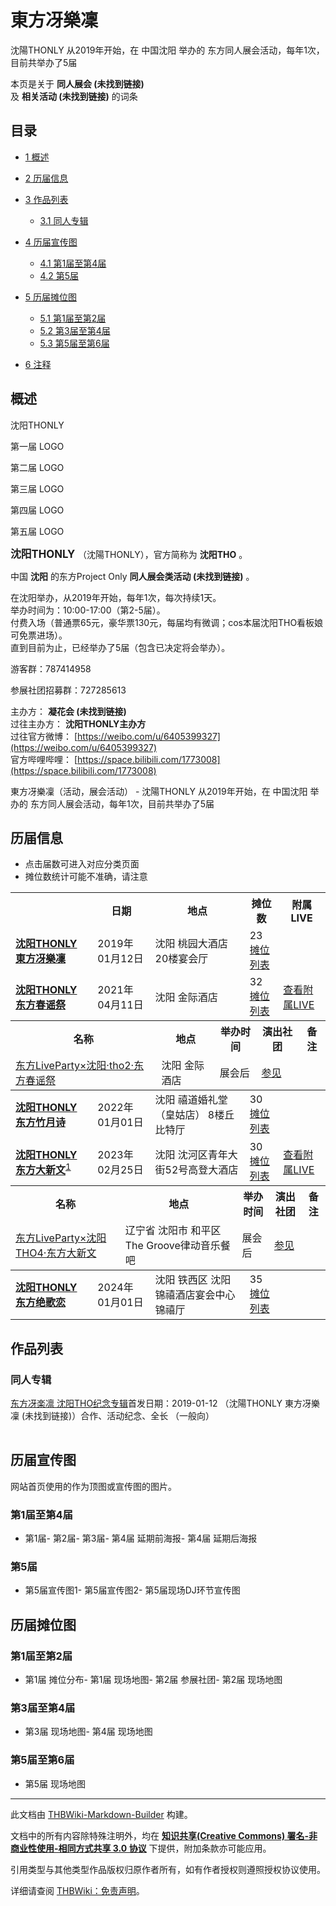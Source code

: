 # 東方冴樂凜

<!-- source html: G:\repos\THBWiki-Markdown-Builder\THBWikiMarkdown\Temp\main\6\67\ns0%3A%E6%9D%B1%E6%96%B9%E5%86%B4%E6%A8%82%E5%87%9C.html -->

沈陽THONLY 从2019年开始，在 中国沈阳 举办的  东方同人展会活动，每年1次，目前共举办了5届

本页是关于 **同人展会 (未找到链接)**   
及 **相关活动 (未找到链接)** 的词条
## 目录

- [1 概述](#概述)
- [2 历届信息](#历届信息)
- [3 作品列表](#作品列表)

  - [3.1 同人专辑](#同人专辑)



- [4 历届宣传图](#历届宣传图)

  - [4.1 第1届至第4届](#第1届至第4届)
  - [4.2 第5届](#第5届)



- [5 历届摊位图](#历届摊位图)

  - [5.1 第1届至第2届](#第1届至第2届)
  - [5.2 第3届至第4届](#第3届至第4届)
  - [5.3 第5届至第6届](#第5届至第6届)



- [6 注释](#注释)




## 概述



  
沈阳THONLY
  


[](./文件-東方冴樂凜LOGO.jpg.md)

第一届  LOGO


[](./文件-东方春谣祭LOGO.jpg.md)
第二届 LOGO


[](./文件-东方竹月诗LOGO.png.md)
第三届 LOGO


[](./文件-东方大新文LOGO.png.md)
第四届 LOGO


[](./文件-东方绝歌恋LOGO.jpg.md)
第五届 LOGO




  
<big> **沈阳THONLY** </big>（沈陽THONLY），官方简称为 **沈阳THO** 。  
  
  
  
  
中国 **沈阳** 的东方Project Only **同人展会类活动 (未找到链接)** 。  
  
在沈阳举办，从2019年开始，每年1次，每次持续1天。  
举办时间为：10:00-17:00（第2-5届）。  
付费入场（普通票65元，豪华票130元，每届均有微调；cos本届沈阳THO看板娘可免票进场）。  
直到目前为止，已经举办了5届（包含已决定将会举办）。  
  
游客群：787414958  

参展社团招募群：727285613  
  
  
  
  
主办方： **凝花会 (未找到链接)**   
过往主办方： **沈阳THONLY主办方**   
过往官方微博： [https://weibo.com/u/6405399327](https://weibo.com/u/6405399327)   
官方哔哩哔哩： [https://space.bilibili.com/1773008](https://space.bilibili.com/1773008)   
  
東方冴樂凜（活动，展会活动） - 沈陽THONLY 从2019年开始，在 中国沈阳 举办的  东方同人展会活动，每年1次，目前共举办了5届
## 历届信息
- 点击届数可进入对应分类页面
- 摊位数统计可能不准确，请注意


<table>
<tbody><tr><th> </th><th>日期</th><th>地点</th><th>摊位数</th><th>附属LIVE</th></tr>
<tr><td id="1"><b><a href="/展会作品列表?e=%E6%9D%B1%E6%96%B9%E5%86%B4%E6%A8%82%E5%87%9C%231">沈阳THONLY 東方冴樂凜</a></b></td><td id="ev-1">2019年01月12日</td><td>沈阳 桃园大酒店 20楼宴会厅</td><td>23<br><a href="./東方冴樂凜-第1届摊位.md" title="東方冴樂凜/第1届摊位">摊位列表</a></td><td></td></tr>
<tr><td id="2"><b><a href="/展会作品列表?e=%E6%9D%B1%E6%96%B9%E5%86%B4%E6%A8%82%E5%87%9C%232">沈阳THONLY 东方春谣祭</a></b></td><td id="ev-2">2021年04月11日</td><td>沈阳 金际酒店</td><td>32<br><a href="./東方冴樂凜-第2届摊位.md" title="東方冴樂凜/第2届摊位">摊位列表</a></td><td><a href="#2"><span class="mw-customtoggle-inlive-2 mw-customtoggle">查看附属LIVE</span></a></td></tr><tr class="mw-collapsible mw-collapsed" id="mw-customcollapsible-inlive-2"><td colspan="5" style="padding:0;"><table class="wikitable" style="margin:0;width:100%;"><tbody><tr><th>名称</th><th>地点</th><th>举办时间</th><th>演出社团</th><th>备注</th></tr><tr><td><a href="/%E4%B8%9C%E6%96%B9LiveParty#34" title="东方LiveParty">东方LiveParty×沈阳·tho2·东方春谣祭</a></td><td>沈阳 金际酒店</td><td>展会后</td><td><a href="/%E4%B8%9C%E6%96%B9LiveParty#第34届" title="东方LiveParty">参见</a></td><td></td></tr></tbody></table></td></tr>
<tr><td id="3"><b><a href="/展会作品列表?e=%E6%9D%B1%E6%96%B9%E5%86%B4%E6%A8%82%E5%87%9C%233">沈阳THONLY 东方竹月诗</a></b></td><td id="ev-3">2022年01月01日</td><td>沈阳 禧道婚礼堂（皇姑店） 8楼丘比特厅</td><td>30<br><a href="./東方冴樂凜-第3届摊位.md" title="東方冴樂凜/第3届摊位">摊位列表</a></td><td></td></tr>
<tr><td id="4"><b><a href="/展会作品列表?e=%E6%9D%B1%E6%96%B9%E5%86%B4%E6%A8%82%E5%87%9C%234">沈阳THONLY 东方大新文</a></b><sup id="cite_ref-1" class="reference"><a href="#cite_note-1">1</a></sup></td><td id="ev-4">2023年02月25日</td><td>沈阳 沈河区青年大街52号高登大酒店</td><td>30<br><a href="./東方冴樂凜-第4届摊位.md" title="東方冴樂凜/第4届摊位">摊位列表</a></td><td><a href="#4"><span class="mw-customtoggle-inlive-4 mw-customtoggle">查看附属LIVE</span></a></td></tr><tr class="mw-collapsible mw-collapsed" id="mw-customcollapsible-inlive-4"><td colspan="5" style="padding:0;"><table class="wikitable" style="margin:0;width:100%;"><tbody><tr><th>名称</th><th>地点</th><th>举办时间</th><th>演出社团</th><th>备注</th></tr><tr><td><a href="/%E4%B8%9C%E6%96%B9LiveParty#59" title="东方LiveParty">东方LiveParty×沈阳THO4·东方大新文</a></td><td>辽宁省 沈阳市 和平区 The Groove律动音乐餐吧</td><td>展会后</td><td><a href="/%E4%B8%9C%E6%96%B9LiveParty#第59届" title="东方LiveParty">参见</a></td><td></td></tr></tbody></table></td></tr>
<tr><td id="5"><b><a href="/展会作品列表?e=%E6%9D%B1%E6%96%B9%E5%86%B4%E6%A8%82%E5%87%9C%235">沈阳THONLY 东方绝歌恋</a></b></td><td id="ev-5">2024年01月01日</td><td>沈阳 铁西区 沈阳锦禧酒店宴会中心锦禧厅</td><td>35<br><a href="./東方冴樂凜-第5届摊位.md" title="東方冴樂凜/第5届摊位">摊位列表</a></td><td></td></tr>
</tbody></table>


## 作品列表
### 同人专辑
[](./东方冴楽凛_沈阳THO纪念专辑.md)[东方冴楽凛 沈阳THO纪念专辑](./东方冴楽凛_沈阳THO纪念专辑.md)首发日期：2019-01-12 （沈陽THONLY 東方冴樂凜 (未找到链接)）合作、​活动纪念、​全长 （一般向）
<table><style data-mw-deduplicate="TemplateStyles:r686458">.mw-parser-output .simple_work{display:grid;min-height:calc(120px + 0.5rem);grid-template-columns:calc(120px + 0.5rem)1fr;grid-template-rows:auto 1fr;grid-template-areas:"cover title""cover props";overflow:hidden}.mw-parser-output .simple_work-cover{grid-area:cover;align-self:center;justify-self:center;overflow:hidden;max-width:100%;max-height:100%;padding:0.25rem;word-break:break-all}.mw-parser-output .simple_work-cover a.new{display:block;text-align:center;padding:0.25rem}.mw-parser-output .simple_work-title{grid-area:title;margin-top:0.25rem;padding-left:0.25rem;font-weight:bold}.mw-parser-output .simple_work-props{grid-area:props;padding-left:0.25rem}.mw-parser-output .simple_work-prop{margin:0.125rem 0}</style>
</table>



## 历届宣传图
  
网站首页使用的作为顶图或宣传图的图片。
  

### 第1届至第4届
- [](./文件-沈阳THO1_宣传图1.jpg.md)第1届- [](./文件-沈阳THO2_宣传图1.png.md)第2届- [](./文件-沈阳THO3_宣传图1.jpg.md)第3届- [](./文件-沈阳THO4_宣传图1.png.md)第4届 延期前海报- [](./文件-沈阳THO4_宣传图2.png.md)第4届 延期后海报

### 第5届
- [](./文件-沈阳THO5_宣传图1.png.md)第5届宣传图1- [](./文件-沈阳THO5_宣传图2.jpg.md)第5届宣传图2- [](./文件-沈阳THO5_宣传图3.jpg.md)第5届现场DJ环节宣传图

## 历届摊位图
### 第1届至第2届
- [](./文件-沈阳THO1_摊位图1.jpg.md)第1届 摊位分布- [](./文件-沈阳THO1_摊位图2.jpg.md)第1届 现场地图- [](./文件-沈阳THO2_摊位图1.png.md)第2届 参展社团- [](./文件-沈阳THO2_摊位图2.png.md)第2届 现场地图

### 第3届至第4届
- [](./文件-沈阳THO3_摊位图1.jpg.md)第3届 现场地图- [](./文件-沈阳THO4_摊位图1.jpg.md)第4届 现场地图

### 第5届至第6届
- [](./文件-沈阳THO5_摊位图1.jpg.md)第5届 现场地图


[^cite_note-1]: 原定于2023年1月8日举办，因疫情延期至2月25日。

  
  






---

此文档由 [THBWiki-Markdown-Builder](https://github.com/Delsin-Yu/THBWiki-Markdown-Builder) 构建。

文档中的所有内容除特殊注明外，均在 [**知识共享(Creative Commons) 署名-非商业性使用-相同方式共享 3.0 协议**](https://creativecommons.org/licenses/by-sa/3.0/deed.zh-hans) 下提供，附加条款亦可能应用。

引用类型与其他类型作品版权归原作者所有，如有作者授权则遵照授权协议使用。

详细请查阅 [THBWiki：免责声明](https://thbwiki.cc/THBWiki:%E5%85%8D%E8%B4%A3%E5%A3%B0%E6%98%8E)。


